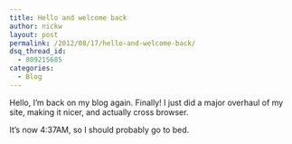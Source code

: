 ```yaml
---
title: Hello and welcome back
author: nickw
layout: post
permalink: /2012/08/17/hello-and-welcome-back/
dsq_thread_id:
  - 809215685
categories:
  - Blog
---
```

Hello, I&#8217;m back on my blog again. Finally! I just did a major overhaul of my site, making it nicer, and actually cross browser.

It&#8217;s now 4:37AM, so I should probably go to bed.